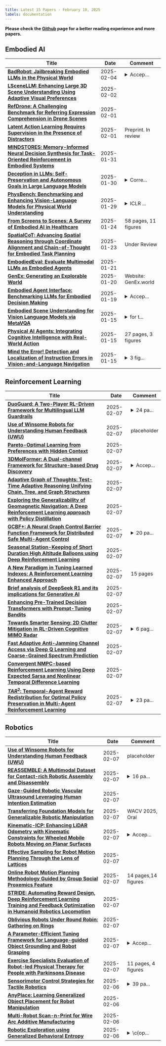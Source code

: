 ```yaml
---
title: Latest 15 Papers - February 10, 2025
labels: documentation
---
```

**Please check the [Github](https://github.com/zezhishao/MTS_Daily_ArXiv) page for a better reading experience and more papers.**

## Embodied AI
| **Title** | **Date** | **Comment** |
| --- | --- | --- |
| **[BadRobot: Jailbreaking Embodied LLMs in the Physical World](http://arxiv.org/abs/2407.20242v4)** | 2025-02-04 | <details><summary>Accep...</summary><p>Accepted to ICLR 2025. Project page: https://Embodied-LLMs-Safety.github.io</p></details> |
| **[LSceneLLM: Enhancing Large 3D Scene Understanding Using Adaptive Visual Preferences](http://arxiv.org/abs/2412.01292v2)** | 2025-02-02 |  |
| **[RefDrone: A Challenging Benchmark for Referring Expression Comprehension in Drone Scenes](http://arxiv.org/abs/2502.00392v1)** | 2025-02-01 |  |
| **[Latent Action Learning Requires Supervision in the Presence of Distractors](http://arxiv.org/abs/2502.00379v1)** | 2025-02-01 | Preprint. In review |
| **[MINDSTORES: Memory-Informed Neural Decision Synthesis for Task-Oriented Reinforcement in Embodied Systems](http://arxiv.org/abs/2501.19318v1)** | 2025-01-31 |  |
| **[Deception in LLMs: Self-Preservation and Autonomous Goals in Large Language Models](http://arxiv.org/abs/2501.16513v2)** | 2025-01-30 | <details><summary>Corre...</summary><p>Corrected Version - Solved Some Issues with reference compilation by latex</p></details> |
| **[PhysBench: Benchmarking and Enhancing Vision-Language Models for Physical World Understanding](http://arxiv.org/abs/2501.16411v2)** | 2025-01-29 | <details><summary>ICLR ...</summary><p>ICLR 2025. Project page: https://physbench.github.io/ Dataset: https://huggingface.co/datasets/USC-GVL/PhysBench</p></details> |
| **[From Screens to Scenes: A Survey of Embodied AI in Healthcare](http://arxiv.org/abs/2501.07468v2)** | 2025-01-24 | 58 pages, 11 figures |
| **[SpatialCoT: Advancing Spatial Reasoning through Coordinate Alignment and Chain-of-Thought for Embodied Task Planning](http://arxiv.org/abs/2501.10074v3)** | 2025-01-23 | Under Review |
| **[EmbodiedEval: Evaluate Multimodal LLMs as Embodied Agents](http://arxiv.org/abs/2501.11858v1)** | 2025-01-21 |  |
| **[GenEx: Generating an Explorable World](http://arxiv.org/abs/2412.09624v4)** | 2025-01-20 | Website: GenEx.world |
| **[Embodied Agent Interface: Benchmarking LLMs for Embodied Decision Making](http://arxiv.org/abs/2410.07166v3)** | 2025-01-19 | <details><summary>Accep...</summary><p>Accepted for oral presentation at NeurIPS 2024 in the Datasets and Benchmarks track. Final Camera version</p></details> |
| **[Embodied Scene Understanding for Vision Language Models via MetaVQA](http://arxiv.org/abs/2501.09167v1)** | 2025-01-15 | <details><summary>for t...</summary><p>for the project webpage, see https://metadriverse.github.io/metavqa</p></details> |
| **[Physical AI Agents: Integrating Cognitive Intelligence with Real-World Action](http://arxiv.org/abs/2501.08944v1)** | 2025-01-15 | 27 pages, 3 figures |
| **[Mind the Error! Detection and Localization of Instruction Errors in Vision-and-Language Navigation](http://arxiv.org/abs/2403.10700v2)** | 2025-01-15 | <details><summary>3 fig...</summary><p>3 figures, 8 pages. Accepted at IROS'24</p></details> |

## Reinforcement Learning
| **Title** | **Date** | **Comment** |
| --- | --- | --- |
| **[DuoGuard: A Two-Player RL-Driven Framework for Multilingual LLM Guardrails](http://arxiv.org/abs/2502.05163v1)** | 2025-02-07 | <details><summary>24 pa...</summary><p>24 pages, 9 figures, 5 tables</p></details> |
| **[Use of Winsome Robots for Understanding Human Feedback (UWU)](http://arxiv.org/abs/2502.05118v1)** | 2025-02-07 | placeholder |
| **[Pareto-Optimal Learning from Preferences with Hidden Context](http://arxiv.org/abs/2406.15599v2)** | 2025-02-07 |  |
| **[3DMolFormer: A Dual-channel Framework for Structure-based Drug Discovery](http://arxiv.org/abs/2502.05107v1)** | 2025-02-07 | <details><summary>Accep...</summary><p>Accepted by ICLR 2025</p></details> |
| **[Adaptive Graph of Thoughts: Test-Time Adaptive Reasoning Unifying Chain, Tree, and Graph Structures](http://arxiv.org/abs/2502.05078v1)** | 2025-02-07 |  |
| **[Exploring the Generalizability of Geomagnetic Navigation: A Deep Reinforcement Learning approach with Policy Distillation](http://arxiv.org/abs/2502.05069v1)** | 2025-02-07 |  |
| **[GCBF+: A Neural Graph Control Barrier Function Framework for Distributed Safe Multi-Agent Control](http://arxiv.org/abs/2401.14554v4)** | 2025-02-07 | <details><summary>20 pa...</summary><p>20 pages, 15 figures; Accepted by IEEE Transactions on Robotics (T-RO)</p></details> |
| **[Seasonal Station-Keeping of Short Duration High Altitude Balloons using Deep Reinforcement Learning](http://arxiv.org/abs/2502.05014v1)** | 2025-02-07 |  |
| **[A New Paradigm in Tuning Learned Indexes: A Reinforcement Learning Enhanced Approach](http://arxiv.org/abs/2502.05001v1)** | 2025-02-07 | 15 pages |
| **[Brief analysis of DeepSeek R1 and its implications for Generative AI](http://arxiv.org/abs/2502.02523v3)** | 2025-02-07 |  |
| **[Enhancing Pre-Trained Decision Transformers with Prompt-Tuning Bandits](http://arxiv.org/abs/2502.04979v1)** | 2025-02-07 |  |
| **[Towards Smarter Sensing: 2D Clutter Mitigation in RL-Driven Cognitive MIMO Radar](http://arxiv.org/abs/2502.04967v1)** | 2025-02-07 | <details><summary>6 pag...</summary><p>6 pages, 8 figures. Submitted to EuCNC 2025</p></details> |
| **[Fast Adaptive Anti-Jamming Channel Access via Deep Q Learning and Coarse-Grained Spectrum Prediction](http://arxiv.org/abs/2502.04963v1)** | 2025-02-07 |  |
| **[Convergent NMPC-based Reinforcement Learning Using Deep Expected Sarsa and Nonlinear Temporal Difference Learning](http://arxiv.org/abs/2502.04925v1)** | 2025-02-07 |  |
| **[$TAR^2$: Temporal-Agent Reward Redistribution for Optimal Policy Preservation in Multi-Agent Reinforcement Learning](http://arxiv.org/abs/2502.04864v1)** | 2025-02-07 | <details><summary>23 pa...</summary><p>23 pages, 5 figures, 4 tables</p></details> |

## Robotics
| **Title** | **Date** | **Comment** |
| --- | --- | --- |
| **[Use of Winsome Robots for Understanding Human Feedback (UWU)](http://arxiv.org/abs/2502.05118v1)** | 2025-02-07 | placeholder |
| **[REASSEMBLE: A Multimodal Dataset for Contact-rich Robotic Assembly and Disassembly](http://arxiv.org/abs/2502.05086v1)** | 2025-02-07 | <details><summary>16 pa...</summary><p>16 pages, 12 figures, 1 table</p></details> |
| **[Gaze-Guided Robotic Vascular Ultrasound Leveraging Human Intention Estimation](http://arxiv.org/abs/2502.05053v1)** | 2025-02-07 |  |
| **[Transferring Foundation Models for Generalizable Robotic Manipulation](http://arxiv.org/abs/2306.05716v5)** | 2025-02-07 | WACV 2025, Oral |
| **[Kinematic-ICP: Enhancing LiDAR Odometry with Kinematic Constraints for Wheeled Mobile Robots Moving on Planar Surfaces](http://arxiv.org/abs/2410.10277v2)** | 2025-02-07 | <details><summary>Accep...</summary><p>Accepted at ICRA 2025</p></details> |
| **[Effective Sampling for Robot Motion Planning Through the Lens of Lattices](http://arxiv.org/abs/2502.04908v1)** | 2025-02-07 |  |
| **[Online Robot Motion Planning Methodology Guided by Group Social Proxemics Feature](http://arxiv.org/abs/2502.04837v1)** | 2025-02-07 | 14 pages,14 figures |
| **[STRIDE: Automating Reward Design, Deep Reinforcement Learning Training and Feedback Optimization in Humanoid Robotics Locomotion](http://arxiv.org/abs/2502.04692v1)** | 2025-02-07 |  |
| **[Oblivious Robots Under Round Robin: Gathering on Rings](http://arxiv.org/abs/2502.03939v2)** | 2025-02-07 |  |
| **[A Parameter-Efficient Tuning Framework for Language-guided Object Grounding and Robot Grasping](http://arxiv.org/abs/2409.19457v4)** | 2025-02-07 | <details><summary>Accep...</summary><p>Accepted for ICRA 2025. Project page: https://sites.google.com/umn.edu/etog-etrg/home</p></details> |
| **[Exercise Specialists Evaluation of Robot-led Physical Therapy for People with Parkinsons Disease](http://arxiv.org/abs/2502.04635v1)** | 2025-02-07 | 11 pages, 4 figures |
| **[Sensorimotor Control Strategies for Tactile Robotics](http://arxiv.org/abs/2501.09468v2)** | 2025-02-06 | <details><summary>39 pa...</summary><p>39 pages, 8 figures, 1 table</p></details> |
| **[AnyPlace: Learning Generalized Object Placement for Robot Manipulation](http://arxiv.org/abs/2502.04531v1)** | 2025-02-06 |  |
| **[Multi-Robot Scan-n-Print for Wire Arc Additive Manufacturing](http://arxiv.org/abs/2411.15915v2)** | 2025-02-06 |  |
| **[Robotic Exploration using Generalized Behavioral Entropy](http://arxiv.org/abs/2402.10161v2)** | 2025-02-06 | <details><summary>\c{op...</summary><p>\c{opyright} 2024 IEEE. Personal use of this material is permitted. Permission from IEEE must be obtained for all other uses, in any current or future media, including reprinting/republishing this material for advertising or promotional purposes, creating new collective works, for resale or redistribution to servers or lists, or reuse of any copyrighted component of this work in other works</p></details> |

